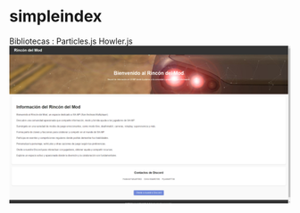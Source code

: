# simpleindex
Bibliotecas : Particles.js Howler.js
![](https://github.com/Pac0M/simpleindex/blob/main/Captura%20de%20pantalla%20(417).png?raw=true)
